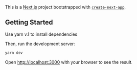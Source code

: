This is a [Next.js](https://nextjs.org/) project bootstrapped with
[`create-next-app`](https://github.com/vercel/next.js/tree/canary/packages/create-next-app).

## Getting Started

Use yarn v.1 to install dependencies

Then, run the development server:

```bash
yarn dev
```

Open [http://localhost:3000](http://localhost:3000) with your browser to see the
result.
